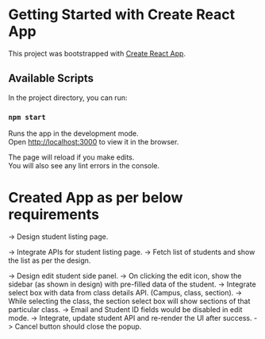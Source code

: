 # Getting Started with Create React App

This project was bootstrapped with [Create React App](https://github.com/facebook/create-react-app).

## Available Scripts

In the project directory, you can run:

### `npm start`

Runs the app in the development mode.\
Open [http://localhost:3000](http://localhost:3000) to view it in the browser.

The page will reload if you make edits.\
You will also see any lint errors in the console.

# Created App as per below requirements

-> Design student listing page.

-> Integrate APIs for student listing page.
-> Fetch list of students and show the list as per the design.

-> Design edit student side panel.
-> On clicking the edit icon, show the sidebar (as shown in design) with pre-filled data of the student.
-> Integrate select box with data from class details API. (Campus, class, section).
-> While selecting the class, the section select box will show sections of that particular class. 
-> Email and Student ID fields would be disabled in edit mode.
-> Integrate, update student API and re-render the UI after success. 
-> Cancel button should close the popup.
